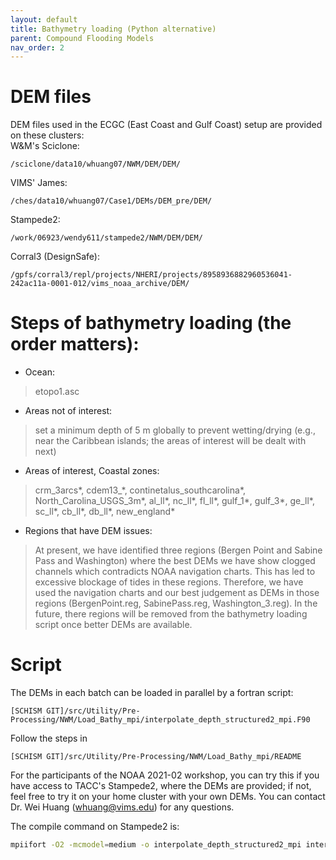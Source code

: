 ```yaml
---
layout: default
title: Bathymetry loading (Python alternative)
parent: Compound Flooding Models
nav_order: 2
---
```


# DEM files
DEM files used in the ECGC (East Coast and Gulf Coast) setup are provided on these clusters:\
W&M's Sciclone: 
```
/sciclone/data10/whuang07/NWM/DEM/DEM/
```
VIMS' James: 
```
/ches/data10/whuang07/Case1/DEMs/DEM_pre/DEM/
```
Stampede2: 
```
/work/06923/wendy611/stampede2/NWM/DEM/DEM/
```
Corral3 (DesignSafe): 
```
/gpfs/corral3/repl/projects/NHERI/projects/8958936882960536041-242ac11a-0001-012/vims_noaa_archive/DEM/
```

# Steps of bathymetry loading (the order matters):
- Ocean:
> etopo1.asc
- Areas not of interest:
> set a minimum depth of 5 m globally to prevent wetting/drying (e.g., near the Caribbean islands; the areas of interest will be dealt with next)
- Areas of interest, Coastal zones:
> crm_3arcs\*, cdem13_\*, continetalus_southcarolina\*, North_Carolina_USGS_3m\*, al_ll\*, nc_ll\*, fl_ll\*, gulf_1\*, gulf_3\*, ge_ll\*, sc_ll\*, cb_ll\*, db_ll\*, new_england\*
- Regions that have DEM issues: 
> At present, we have identified three regions (Bergen Point and Sabine Pass and Washington) where the best DEMs we have show clogged channels which contradicts NOAA navigation charts. This has led to excessive blockage of tides in these regions. Therefore, we have used the navigation charts and our best judgement as DEMs in those regions (BergenPoint.reg, SabinePass.reg, Washington_3.reg). In the future, there regions will be removed from the bathymetry loading script once better DEMs are available.  

# Script
The DEMs in each batch can be loaded in parallel by a fortran script:
```
[SCHISM GIT]/src/Utility/Pre-Processing/NWM/Load_Bathy_mpi/interpolate_depth_structured2_mpi.F90
```
Follow the steps in
```
[SCHISM GIT]/src/Utility/Pre-Processing/NWM/Load_Bathy_mpi/README
```
For the participants of the NOAA 2021-02 workshop, you can try this if you have access to TACC's Stampede2, where the DEMs are provided; if not, feel free to try it on your home cluster with your own DEMs. You can contact Dr. Wei Huang (whuang@vims.edu) for any questions.

The compile command on Stampede2 is: 
```bash
mpiifort -O2 -mcmodel=medium -o interpolate_depth_structured2_mpi interpolate_depth_structured2_mpi.f90
```
